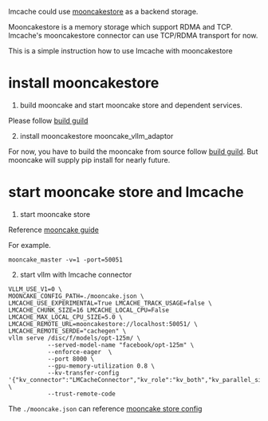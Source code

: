 lmcache could use [mooncakestore](https://github.com/kvcache-ai/Mooncake) as a backend storage.

Mooncakestore is a memory storage which support RDMA and TCP. lmcache's mooncakestore connector can use TCP/RDMA transport for now.

This is a simple instruction how to use lmcache with mooncakestore

# install mooncakestore

1. build mooncake and start mooncake store and dependent services.

Please follow [build guild](https://github.com/kvcache-ai/Mooncake/blob/main/doc/en/build.md)

2. install mooncakestore mooncake_vllm_adaptor 

For now, you have to build the mooncake from source follow [build guild](https://github.com/kvcache-ai/Mooncake/blob/main/doc/en/build.md).
But mooncake will supply pip install for nearly future.

# start mooncake store and lmcache

1. start mooncake store

Reference [mooncake guide](https://github.com/kvcache-ai/Mooncake/blob/main/doc/en/vllm-integration-v1.md#run-example)

For example.

```
mooncake_master -v=1 -port=50051
```

2. start vllm with lmcache connector
```
VLLM_USE_V1=0 \
MOONCAKE_CONFIG_PATH=./mooncake.json \
LMCACHE_USE_EXPERIMENTAL=True LMCACHE_TRACK_USAGE=false \
LMCACHE_CHUNK_SIZE=16 LMCACHE_LOCAL_CPU=False LMCACHE_MAX_LOCAL_CPU_SIZE=5.0 \
LMCACHE_REMOTE_URL=mooncakestore://localhost:50051/ \
LMCACHE_REMOTE_SERDE="cachegen" \
vllm serve /disc/f/models/opt-125m/ \
           --served-model-name "facebook/opt-125m" \
           --enforce-eager  \
           --port 8000 \
           --gpu-memory-utilization 0.8 \
           --kv-transfer-config '{"kv_connector":"LMCacheConnector","kv_role":"kv_both","kv_parallel_size":2}' \
           --trust-remote-code
```

The `./mooncake.json` can reference [mooncake store config](https://github.com/kvcache-ai/Mooncake/blob/main/doc/en/vllm-integration-v1.md#configuration)
